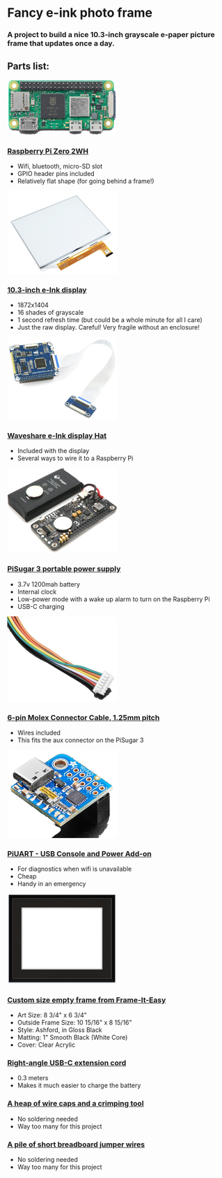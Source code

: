 # Fancy e-ink photo frame

### A project to build a nice 10.3-inch grayscale e-paper picture frame that updates once a day.

## Parts list:

<img src="documentation/pizero2wh.png" style="width:50%;max-width:256px;" />

### [Raspberry Pi Zero 2WH](https://www.adafruit.com/product/6008)
* Wifi, bluetooth, micro-SD slot
* GPIO header pins included
* Relatively flat shape (for going behind a frame!)

<img src="documentation/display.png" style="width:50%;max-width:256px;" />

### [10.3-inch e-Ink display](https://www.waveshare.com/10.3inch-e-Paper-HAT.htm)
* 1872x1404
* 16 shades of grayscale
* 1 second refresh time (but could be a whole minute for all I care)
* Just the raw display.  Careful!  Very fragile without an enclosure!

<img src="documentation/display_hat.png" style="width:50%;max-width:256px;" />

### [Waveshare e-Ink display Hat](https://www.waveshare.com/10.3inch-e-Paper-HAT.htm)
* Included with the display
* Several ways to wire it to a Raspberry Pi

<img src="documentation/pisugar.png" style="width:50%;max-width:256px;" />

### [PiSugar 3 portable power supply](https://www.pisugar.com)
* 3.7v 1200mah battery
* Internal clock
* Low-power mode with a wake up alarm to turn on the Raspberry Pi
* USB-C charging

<img src="documentation/pisugar-6_pin_connector.png" style="width:50%;max-width:256px;" />

### [6-pin Molex Connector Cable, 1.25mm pitch](https://www.adafruit.com/product/4926)
* Wires included
* This fits the aux connector on the PiSugar 3

<img src="documentation/piuart.png" style="width:50%;max-width:256px;" />

### [PiUART - USB Console and Power Add-on](https://www.adafruit.com/product/3589)
* For diagnostics when wifi is unavailable
* Cheap
* Handy in an emergency

<img src="documentation/frame.png" style="width:50%;max-width:256px;" />

### [Custom size empty frame from Frame-It-Easy](https://www.frameiteasy.com/frame-styles/ashford?cid=1)
* Art Size: 8 3/4" x 6 3/4"
* Outside Frame Size: 10 15/16" x 8 15/16"
* Style: Ashford, in Gloss Black
* Matting: 1" Smooth Black (White Core)
* Cover: Clear Acrylic

### [Right-angle USB-C extension cord](https://www.amazon.com/dp/B0BZBRG92Z)

* 0.3 meters
* Makes it much easier to charge the battery

### [A heap of wire caps and a crimping tool](https://www.amazon.com/dp/B0CYNYJTKD)
* No soldering needed
* Way too many for this project

### [A pile of short breadboard jumper wires](https://www.amazon.com/dp/B0CNXLLNGN?th=1)
* No soldering needed
* Way too many for this project
